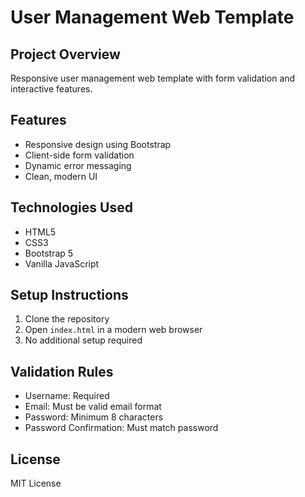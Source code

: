 # User Management Web Template

## Project Overview
Responsive user management web template with form validation and interactive features.

## Features
- Responsive design using Bootstrap
- Client-side form validation
- Dynamic error messaging
- Clean, modern UI

## Technologies Used
- HTML5
- CSS3
- Bootstrap 5
- Vanilla JavaScript

## Setup Instructions
1. Clone the repository
2. Open `index.html` in a modern web browser
3. No additional setup required

## Validation Rules
- Username: Required
- Email: Must be valid email format
- Password: Minimum 8 characters
- Password Confirmation: Must match password

## License
MIT License
